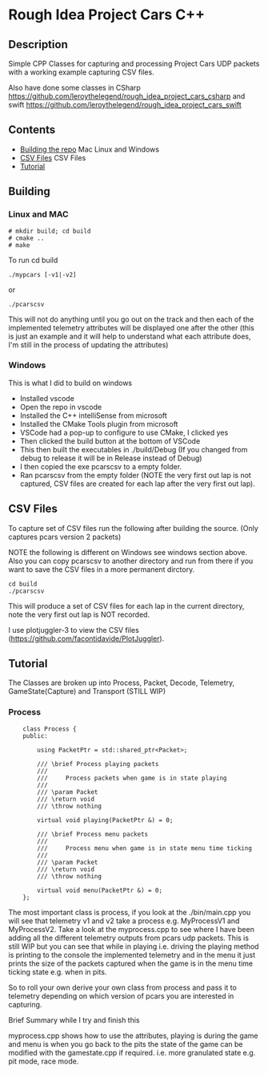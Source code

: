 # Rough Idea Project Cars C++

## Description

Simple CPP Classes for capturing and processing Project Cars UDP packets with a working example capturing CSV files.


Also have done some classes in CSharp https://github.com/leroythelegend/rough_idea_project_cars_csharp and swift https://github.com/leroythelegend/rough_idea_project_cars_swift


## Contents

* [Building the repo](#P-Building) Mac Linux and Windows
* [CSV Files](#P-CSV) CSV Files
* [Tutorial](#P-Tutorial)

## <a name="P-Building"></a> Building

### Linux and MAC

```
# mkdir build; cd build
# cmake ..
# make
```

To run cd build

```
./mypcars [-v1|-v2]
```
or
```
./pcarscsv
```

This will not do anything until you go out on the track and then each of the implemented telemetry attributes will be displayed one after the other (this is just an example and it will help to understand what each attribute does, I'm still in the process of updating the attributes)

### Windows

This is what I did to build on windows 

- Installed vscode
- Open the repo in vscode
- Installed the C++ intelliSense from microsoft
- Installed the CMake Tools plugin from microsoft
- VSCode had a pop-up to configure to use CMake, I clicked yes
- Then clicked the build button at the bottom of VSCode
- This then built the executables in ./build/Debug (If you changed from debug to release it will be in Release instead of Debug)
- I then copied the exe pcarscsv to a empty folder.
- Ran pcarscsv from the empty folder (NOTE the very first out lap is not captured, CSV files are created for each lap after the very first out lap).

 
## <a name="P-CSV"></a> CSV Files

To capture set of CSV files run the following after building the source. (Only captures pcars version 2 packets)

NOTE the following is different on Windows see windows section above. Also you can copy pcarscsv to another directory and run from there if you want to save the CSV files in a more permanent dirctory.

```
cd build
./pcarscsv
```

This will produce a set of CSV files for each lap in the current directory, note the very first out lap is NOT recorded.

I use plotjuggler-3 to view the CSV files (https://github.com/facontidavide/PlotJuggler).


## <a name="P-Tutorial"></a> Tutorial

The Classes are broken up into Process, Packet, Decode, Telemetry, GameState(Capture) and Transport (STILL WIP)

### Process

```
    class Process {
    public:

        using PacketPtr = std::shared_ptr<Packet>;

        /// \brief Process playing packets
        ///
        ///     Process packets when game is in state playing
        ///
        /// \param Packet
        /// \return void
        /// \throw nothing

        virtual void playing(PacketPtr &) = 0;

        /// \brief Process menu packets
        ///
        ///     Process menu when game is in state menu time ticking
        ///
        /// \param Packet
        /// \return void
        /// \throw nothing

        virtual void menu(PacketPtr &) = 0;
    };
```

The most important class is process, if you look at the ./bin/main.cpp you will see that telemetry v1 and v2 take a process e.g. MyProcessV1 and MyProcessV2. Take a look at the myprocess.cpp to see where I have been adding all the different telemetry outputs from pcars udp packets. This is still WIP but you can see that while in playing i.e. driving the playing method is printing to the console the implemented telemetry and in the menu it just prints the size of the packets captured when the game is in the menu time ticking state e.g. when in pits. 

So to roll your own derive your own class from process and pass it to telemetry depending on which version of pcars you are interested in capturing. 

Brief Summary while I try and finish this

myprocess.cpp shows how to use the attributes, playing is during the game and menu is when you go back to the pits the state of the game can be modified with the gamestate.cpp if required. i.e. more granulated state e.g. pit mode, race mode.
